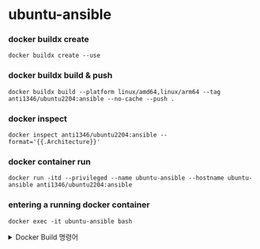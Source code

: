 # ubuntu-ansible

### docker buildx create
```
docker buildx create --use
```

### docker buildx build & push
```
docker buildx build --platform linux/amd64,linux/arm64 --tag anti1346/ubuntu2204:ansible --no-cache --push .
```

### docker inspect
```
docker inspect anti1346/ubuntu2204:ansible --format='{{.Architecture}}'
```

### docker container run
```
docker run -itd --privileged --name ubuntu-ansible --hostname ubuntu-ansible anti1346/ubuntu2204:ansible
```

### entering a running docker container
```
docker exec -it ubuntu-ansible bash
```

<details>
<summary>Docker Build 명령어</summary>

### docker build
```
docker build -t anti1346/ubuntu2204:ansible --no-cache .
```

```
docker pull anti1346/ubuntu2204:ansible
```

### docker container run
```
docker run -itd --privileged --name ubuntu-ansible --hostname ubuntu-ansible anti1346/ubuntu2204:ansible
```

### entering a running docker container
```
docker exec -it ubuntu-ansible bash
```
</details>
